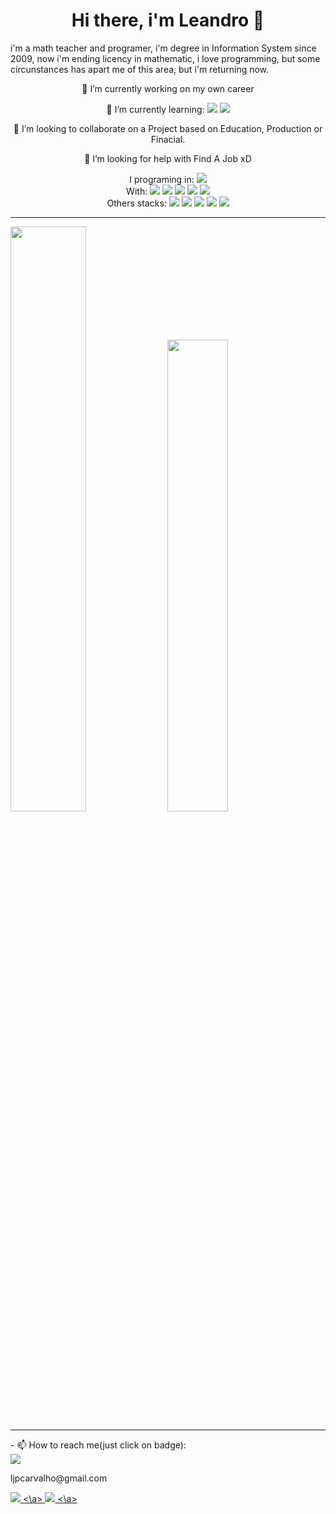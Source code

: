 <div align="center" >
  <h1>  Hi there, i'm Leandro 👋 </h1>
</div>
<div>
  <p>i'm a math teacher and programer, i'm degree in Information System since 2009, now i'm ending licency in mathematic, i love programming, but some circunstances has apart me of this area, but i'm returning now.</p>
</div>
<div align="center">
  <p>🔭 I’m currently working on my own career</p>
  <div> 🌱 I’m currently learning:
      <img src="https://img.shields.io/badge/Node%20js-339933?style=for-the-badge&logo=nodedotjs&logoColor=white" />
      <img src="https://img.shields.io/badge/Vue%20js-35495E?style=for-the-badge&logo=vuedotjs&logoColor=4FC08D" />
  </div>
  <div>
    <p>👯 I’m looking to collaborate on a Project based on Education, Production or Finacial.</p>
    <p> 🤔 I’m looking for help with Find A Job xD</p>
  </div>
    I programing in:
    <img src="https://img.shields.io/badge/JavaScript-323330?style=for-the-badge&logo=javascript&logoColor=F7DF1E" />
  <div>
    With:
    <img src="https://img.shields.io/badge/TypeScript-007ACC?style=for-the-badge&logo=typescript&logoColor=white" />
    <img src="https://img.shields.io/badge/Redux-593D88?style=for-the-badge&logo=redux&logoColor=white" />
    <img src="https://img.shields.io/badge/React-20232A?style=for-the-badge&logo=react&logoColor=61DAFB" />
    <img src="https://img.shields.io/badge/Vite-B73BFE?style=for-the-badge&logo=vite&logoColor=FFD62E" />
    <img src="https://img.shields.io/badge/Jest-C21325?style=for-the-badge&logo=jest&logoColor=white" />
  </div>
  <div>
    Others stacks:
    <img src="https://img.shields.io/badge/HTML5-E34F26?style=for-the-badge&logo=html5&logoColor=white" />
    <img src="https://img.shields.io/badge/CSS3-1572B6?style=for-the-badge&logo=css3&logoColor=white" />
    <img src="https://img.shields.io/badge/Material%20UI-007FFF?style=for-the-badge&logo=mui&logoColor=white" />
    <img src="https://img.shields.io/badge/styled--components-DB7093?style=for-the-badge&logo=styled-components&logoColor=white" />
    <img src="https://img.shields.io/badge/PHP-777BB4?style=for-the-badge&logo=php&logoColor=white" />
  </div>
</div>
</div>
<hr>
<div>
  <img src="https://github-readme-stats.vercel.app/api?username=leandrojpcarvalho&show_icons=true&&include_all_commits=true&count_private=true&hide_border=true&title_color=00bfbf&icon_color=00bfbf%25text_color=c9d1d9&bg_color=0d1117" width="49%" />
  <img src="https://github-readme-stats.vercel.app/api/top-langs/?username=leandrojpcarvalho&layout=compact&hide_border=true&tilte_color&text_color=00bfbf&bg_color=0d1117" width="44%" />
</div>
<hr>
<div>
- 📫 How to reach me(just click on badge):
  <div>
    <img src="https://img.shields.io/badge/Gmail-D14836?style=for-the-badge&logo=gmail&logoColor=white)" href="mailto:ljpcarvalho@gmail.com"/>
    <p>ljpcarvalho@gmail.com</p>
  </div>
  <a href="https://wa.me/5583998639592">
    <img src="https://img.shields.io/badge/WhatsApp-25D366?style=for-the-badge&logo=whatsapp&logoColor=white"/>
  <\a>
  <a href="https://www.linkedin.com/in/leandrojpcarvalho/">
    <img src="https://img.shields.io/badge/LinkedIn-0077B5?style=for-the-badge&logo=linkedin&logoColor=white"  />
  <\a>
</div>
